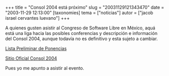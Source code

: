 +++
title = "Consol 2004 está próximo"
slug = "20031129121343470"
date = "2003-11-29 12:13:00"
[taxonomies]
tema = ["noticias"]
autor = ["jacob israel cervantes luevano"]
+++

A quienes gusten asistir al Congreso de Software Libre en México, aquá
está una liga hacia las posibles conferencias y descripción e
información del Consol 2004, aunque todavía no es definitivo y esta
sujeto a cambiar.

[Lista Preliminar de
Ponencias](http://www.consol.org.mx/2004/comas/general/proposals)

[Sitio Oficial Consol 2004](http://www.consol.org.mx)

Pues yo me apunto a asistir al evento.

